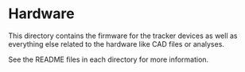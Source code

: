 # Hardware

This directory contains the firmware for the tracker devices as well as everything else related to
the hardware like CAD files or analyses.

See the README files in each directory for more information.